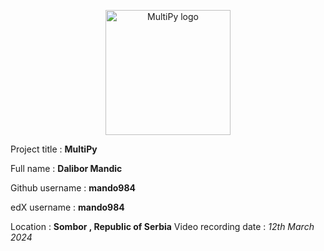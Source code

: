 <p align="center" dir="auto">
  <a>
    <img src="resources/MultiPy.png" alt="MultiPy logo" width="200" height="200"  style="max-width: 100%;">
  </a>

Project title : **MultiPy**

Full name : **Dalibor Mandic**

Github username : **mando984**

edX username : **mando984**

Location : **Sombor , Republic of Serbia**
Video recording date : *12th March 2024*
